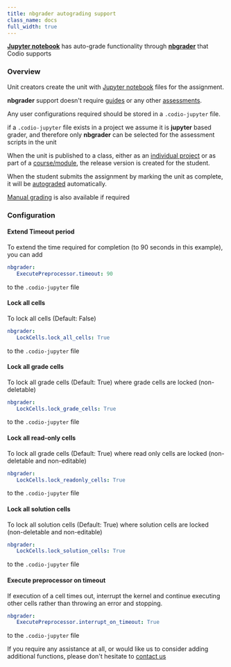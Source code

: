 ```yaml
---
title: nbgrader autograding support
class_name: docs
full_width: true
---
```


**[Jupyter notebook](https://jupyter.org/)** has auto-grade functionality through **[nbgrader](http://nbgrader.readthedocs.io/en/stable/index.html)** that Codio supports


### Overview

Unit creators create the unit with [Jupyter notebook](https://jupyter.org/) files for the assignment.

**nbgrader** support doesn't require [guides](/docs/content/authoring/) or any other [assessments](/docs/content/authoring/assessments/). 

Any user configurations required should be stored in a `.codio-jupyter` file.

if a `.codio-jupyter` file exists in a project we assume it is **jupyter** based grader, and therefore only **nbgrader** can be selected for the assessment scripts in the unit

When the unit is published to a class, either as an [individual project](/docs/classes/unitmanagement/assign-project) or as part of a [course/module](/docs/classes/unitmanagement/assign-module), the release version is created for the student.

When the student submits the assignment by marking the unit as complete, it will be [autograded](/docs/classes/unitmanagement/settings-info/autograde) automatically.

[Manual grading](/docs/classes/monitor/grading/) is also available if required


### Configuration

<a name="nbgradertimeout"></a>
#### Extend Timeout period

To extend the time required for completion (to 90 seconds in this example), you can add

```yaml
nbgrader:
   ExecutePreprocessor.timeout: 90
```
to the `.codio-jupyter` file


#### Lock all cells

To lock all cells (Default: False)

```yaml
nbgrader:
   LockCells.lock_all_cells: True
```
to the `.codio-jupyter` file

#### Lock all grade cells

To lock all grade cells (Default: True) where grade cells are locked (non-deletable)

```yaml
nbgrader:
   LockCells.lock_grade_cells: True
```
to the `.codio-jupyter` file

#### Lock all read-only cells

To lock all grade cells (Default: True) where read only cells are locked (non-deletable and non-editable)

```yaml
nbgrader:
   LockCells.lock_readonly_cells: True
```
to the `.codio-jupyter` file

#### Lock all solution cells

To lock all solution cells (Default: True) where solution cells are locked (non-deletable and non-editable)

```yaml
nbgrader:
   LockCells.lock_solution_cells: True
```
to the `.codio-jupyter` file

#### Execute preprocessor on timeout

If execution of a cell times out, interrupt the kernel and continue executing other cells rather than throwing an error and stopping.

```yaml
nbgrader:
   ExecutePreprocessor.interrupt_on_timeout: True
```
to the `.codio-jupyter` file


If you require any assistance at all, or would like us to consider adding additional functions, please don't hesitate to [contact us](/docs/dashboard/support/)